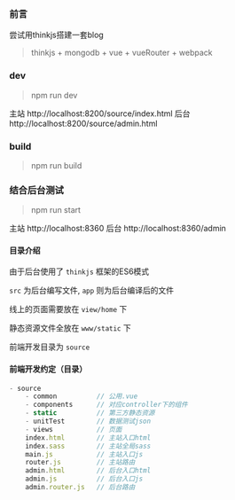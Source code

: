 
### 前言

尝试用thinkjs搭建一套blog

> thinkjs + mongodb + vue + vueRouter + webpack

### dev

> npm run dev

主站 http://localhost:8200/source/index.html
后台 http://localhost:8200/source/admin.html

### build

> npm run build

### 结合后台测试

> npm run start

主站 http://localhost:8360
后台 http://localhost:8360/admin


#### 目录介绍

由于后台使用了 `thinkjs` 框架的ES6模式

`src` 为后台编写文件, `app` 则为后台编译后的文件

线上的页面需要放在 `view/home` 下

静态资源文件全放在 `www/static` 下

前端开发目录为 `source`

#### 前端开发约定（目录）

```javascript
- source 
	- common          // 公用.vue
	- components      // 对应controller下的组件
	- static          // 第三方静态资源
	- unitTest        // 数据测试json
	- views           // 页面
	index.html        // 主站入口html
	index.sass        // 主站全局sass
	main.js           // 主站入口js
	router.js         // 主站路由
	admin.html        // 后台入口html
	admin.js          // 后台入口js
	admin.router.js   // 后台路由

```
